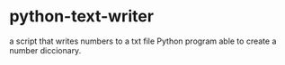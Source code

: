 # python-text-writer
a script that writes numbers to a txt file
Python program able to create a number diccionary.
